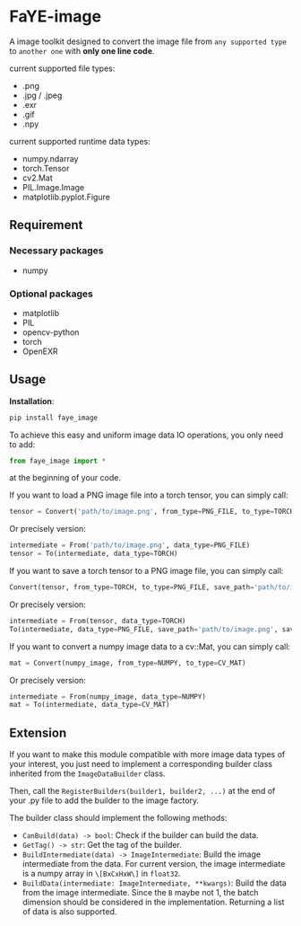 # FaYE-image
A image toolkit designed to convert the image file from `any supported type` to `another one` with **only one line code**.

current supported file types:
- .png
- .jpg / .jpeg
- .exr
- .gif
- .npy

current supported runtime data types:
- numpy.ndarray
- torch.Tensor
- cv2.Mat
- PIL.Image.Image
- matplotlib.pyplot.Figure

## Requirement
### Necessary packages
- numpy
### Optional packages
- matplotlib
- PIL
- opencv-python
- torch
- OpenEXR

## Usage
**Installation**:
```bash
pip install faye_image
```

To achieve this easy and uniform image data IO operations, you only need to add:
```python
from faye_image import *
```
at the beginning of your code.

If you want to load a PNG image file into a torch tensor, you can simply call:
```python
tensor = Convert('path/to/image.png', from_type=PNG_FILE, to_type=TORCH)
```
Or precisely version:
```python
intermediate = From('path/to/image.png', data_type=PNG_FILE)
tensor = To(intermediate, data_type=TORCH)
```

If you want to save a torch tensor to a PNG image file, you can simply call:
```python
Convert(tensor, from_type=TORCH, to_type=PNG_FILE, save_path='path/to/image.png', save_mode='RGB')
```
Or precisely version:
```python
intermediate = From(tensor, data_type=TORCH)
To(intermediate, data_type=PNG_FILE, save_path='path/to/image.png', save_mode='RGB')
```

If you want to convert a numpy image data to a cv::Mat, you can simply call:
```python
mat = Convert(numpy_image, from_type=NUMPY, to_type=CV_MAT)
```
Or precisely version:
```python
intermediate = From(numpy_image, data_type=NUMPY)
mat = To(intermediate, data_type=CV_MAT)
```

## Extension
If you want to make this module compatible with more image data types of your interest,
     you just need to implement a corresponding builder class inherited from the `ImageDataBuilder` class.

Then, call the `RegisterBuilders(builder1, builder2, ...)` at the end of your .py file to add the builder to the image factory.


The builder class should implement the following methods:
- `CanBuild(data) -> bool`: Check if the builder can build the data.
- `GetTag() -> str`: Get the tag of the builder.
- `BuildIntermediate(data) -> ImageIntermediate`: Build the image intermediate from the data.
    For current version, the image intermediate is a numpy array in `\[BxCxHxW\]` in `float32`.
- `BuildData(intermediate: ImageIntermediate, **kwargs)`: Build the data from the image intermediate.
    Since the `B` maybe not 1, the batch dimension should be considered in the implementation.
    Returning a list of data is also supported.
